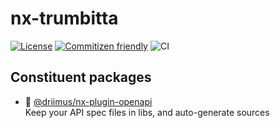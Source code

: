 # nx-trumbitta

[![License](https://img.shields.io/npm/l/@driimus/nx-plugin-openapi)]()
[![Commitizen friendly](https://img.shields.io/badge/commitizen-friendly-brightgreen.svg)](http://commitizen.github.io/cz-cli/)
![CI](https://github.com/driimus/nx-trumbitta/workflows/CI/badge.svg?event=push)

## Constituent packages

- 🤖 [@driimus/nx-plugin-openapi](packages/nx-plugin-openapi/README.md)  
  Keep your API spec files in libs, and auto-generate sources


